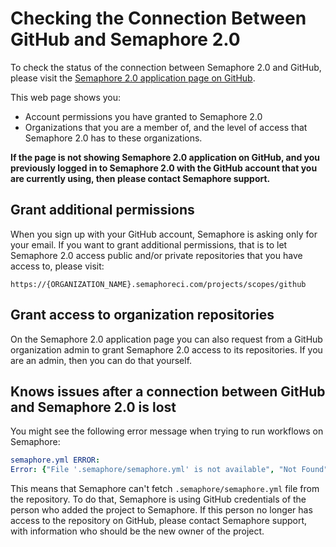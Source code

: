 # Checking the Connection Between GitHub and Semaphore 2.0

To check the status of the connection between Semaphore 2.0 and GitHub, please visit
the [Semaphore 2.0 application page on GitHub](https://github.com/settings/connections/applications/328c742132e5407abd7d).

This web page shows you:

- Account permissions you have granted to Semaphore 2.0
- Organizations that you are a member of, and the level of access that Semaphore
  2.0 has to these organizations.

**If the page is not showing Semaphore 2.0 application on GitHub, and you
previously logged in to Semaphore 2.0 with the GitHub account that you are
currently using, then please contact Semaphore support.**


## Grant additional permissions

When you sign up with your GitHub account, Semaphore is asking only for your
email. If you want to grant additional permissions, that is to let Semaphore
2.0 access public and/or private repositories that you have access to, please
visit:

```
https://{ORGANIZATION_NAME}.semaphoreci.com/projects/scopes/github
```

## Grant access to organization repositories

On the Semaphore 2.0 application page you can also request from a GitHub organization admin
to grant Semaphore 2.0 access to its repositories. If you are an admin, then you can do
that yourself.

## Knows issues after a connection between GitHub and Semaphore 2.0 is lost

You might see the following error message when trying to run workflows on Semaphore:

``` yaml
semaphore.yml ERROR:
Error: {"File '.semaphore/semaphore.yml' is not available", "Not Found"}
```

This means that Semaphore can't fetch `.semaphore/semaphore.yml` file from the
repository. To do that, Semaphore is using GitHub credentials of the person who added
the project to Semaphore. If this person no longer has access to the repository
on GitHub, please contact Semaphore support, with information who should be the
new owner of the project.
